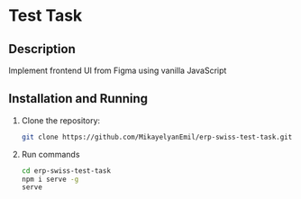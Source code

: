# Test Task

## Description
Implement frontend UI from Figma using vanilla JavaScript

## Installation and Running
1. Clone the repository:
   ```sh
   git clone https://github.com/MikayelyanEmil/erp-swiss-test-task.git

2. Run commands
   ```sh
   cd erp-swiss-test-task
   npm i serve -g
   serve
